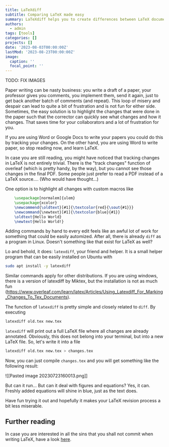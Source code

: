 ```yaml
---
title: LaTeXdiff
subtitle: Comparing LaTeX made easy
summary: LaTeXdiff helps you to create differences between LaTeX documents
authors:
  - admin
tags: [tools]
categories: []
projects: []
date: '2023-08-03T00:00:00Z'
lastMod: '2023-08-23T00:00:00Z'
image:
  caption: ''
  focal_point: ''
---  
```

TODO: FIX IMAGES

Paper writing can be nasty business: you write a draft of a paper, your professor gives you comments, you implement them, send it again, just to get back another batch of comments (and repeat).
This loop of misery and despair can lead to quite a bit of frustration and is not fun for either side. Sometimes, the easy solution is to highlight the changes that were done in the paper such that the corrector can quickly see what changes and how it changes. That saves time for your collaborators and a lot of frustration for you.

If you are using Word or Google Docs to write your papers you could do this by tracking your changes. On the other hand, you are using Word to write paper, so stop reading now, and learn LaTeX.

In case you are still reading, you might have noticed that tracking changes in LaTeX is not entirely trivial. There is the "track changes" function of overleaf (which is pretty handy, by the way), but you cannot see those changes in the final PDF. Some people just prefer to read a PDF instead of a LaTeX source.... (Who would have thought...)

One option is to highlight all changes with custom macros like 
```latex
	\usepackage[normalem]{ulem}
	\usepackage{xcolor}
	\newcommend{\oldtext}[#1]{\textcolor{red}{\sout{#1}}}
	\newcommand{\newtext}[#1]{\textcolor{blue}{#1}}
	\oldtext{Hello World}
	\newtext{Hello World!}
```
Adding commands by hand to every edit feels like an awful lot of work for something that could be easily automized. After all, there is already `diff` as a program in Linux. Doesn't something like that exist for LaTeX as well?

Lo and behold, it does: `latexdiff`, your friend and helper. It is a small helper program that can be easily installed on Ubuntu with
```bash
sudo apt install -y latexdiff
```
Similar commands apply for other distributions.
If you are using windows, there is a version of latexdiff by Miktex, but the installation is not as much fun (https://www.overleaf.com/learn/latex/Articles/Using_Latexdiff_For_Marking_Changes_To_Tex_Documents).

The function of `latexdiff` is pretty simple and closely related to `diff`. By executing
```bash
latexdiff old.tex new.tex
```
`latexdiff` will print out a full LaTeX file where all changes are already annotated. Obviously, this does not belong into your terminal, but into a new LaTeX file. So, let's write it into a file
```bash
latexdiff old.tex new.tex > changes.tex
```
Now, you can just compile `changes.tex` and you will get something like the following result:

![[Pasted image 20230723160013.png]]

But can it run... But can it deal with figures and equations? Yes, it can. Freshly added equations will shine in blue, just as the text does.

Have fun trying it out and hopefully it makes your LaTeX revision process a bit less miserable.

## Further reading
In case you are interested in all the sins that you shall not commit when writing LaTeX, have a look [here](https://dabacon.org/pontiff/2012/03/12/the-nine-circles-of-latex-hell/).
